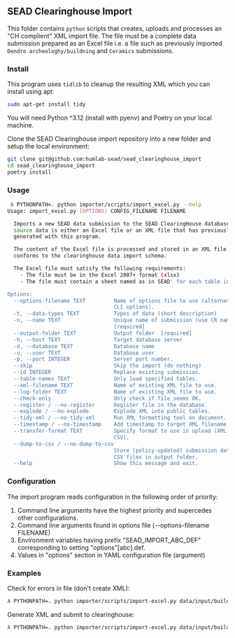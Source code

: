 
##  SEAD Clearinghouse Import
This folder contains `python` scripts that creates, uploads and processes an "CH complient" XML import file. The file must be a complete data submission prepared as an Excel file i.e. a file such as previously imported `Dendro archeologhy/buildning` and `Ceramics` submissions.

### Install
This program uses `tidlib` to cleanup the resulting XML which you can install using apt:

```bash
sudo apt-get install tidy
```

You will need Python ^3.12 (install with pyenv) and Poetry on your local machine.

Clone the SEAD Clearinghouse import repository into a new folder and setup the local environment:

```bash
git clone git@github.com:humlab-sead/sead_clearinghouse_import
cd sead_clearinghouse_import
poetry install
```
### Usage

```bash
 λ PYTHONPATH=. python importer/scripts/import_excel.py --help
Usage: import_excel.py [OPTIONS] CONFIG_FILENAME FILENAME

  Imports a new SEAD data submission to the SEAD ClearingHouse database. The
  source data is either an Excel file or an XML file that has previously been
  generated with this program.

  The content of the Excel file is processed and stored in an XML file that
  conforms to the clearinghouse data import schema.

  The Excel file must satisfy the following requirements:
    - The file must be in the Excel 2007+ format (xlsx)
    - The file must contain a sheet named as in SEAD' for each table in the submission.

Options:
  --options-filename TEXT         Name of options file to use (alternative to
                                  CLI options).
  -t, --data-types TEXT           Types of data (short description)
  -n, --name TEXT                 Unique name of submission (use CR name)
                                  [required]
  --output-folder TEXT            Output folder  [required]
  -h, --host TEXT                 Target database server
  -d, --database TEXT             Database name
  -u, --user TEXT                 Database user
  -p, --port INTEGER              Server port number.
  --skip                          Skip the import (do nothing)
  --id INTEGER                    Replace existing submission.
  --table-names TEXT              Only load specified tables.
  --xml-filename TEXT             Name of existing XML file to use.
  --log-folder TEXT               Name of existing XML file to use.
  --check-only                    Only check if file seems OK.
  --register / --no-register      Register file in the database.
  --explode / --no-explode        Explode XML into public tables.
  --tidy-xml / --no-tidy-xml      Run XML formatting tool on document.
  --timestamp / --no-timestamp    Add timestamp to target XML filename.
  --transfer-format TEXT          Specify format to use in upload (XML or
                                  CSV).
  --dump-to-csv / --no-dump-to-csv
                                  Store (policy-updated) submission data as
                                  CSV files in output folder.
  --help                          Show this message and exit.
```

### Configuration

The import program reads configuration in the following order of priority:

1. Command line arguments have the highest priority and supercedes other configurations.
2. Command line arguments found in options file (--options-filename FILENAME)
3. Environment variables having prefix "SEAD_IMPORT_ABC_DEF" corresponding to setting "options"[abc].def.
4. Values in "options" section in YAML configuration file (argument)


### Examples

Check for errors in file (don't create XML):

```bash
λ PYTHONPATH=. python importer/scripts/import-excel.py data/input/building_dendro_2023-12_import.xlsx --check-only --data-types dendrochronology
```

Generate XML and submit to clearinghouse:

```bash
λ PYTHONPATH=. python importer/scripts/import-excel.py data/input/building_dendro_2023-12_import.xlsx --data-types dendrochronology
```

